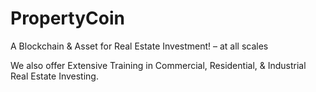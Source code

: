 # PropertyCoin
A Blockchain &amp; Asset for Real Estate Investment! – at all scales


We also offer Extensive Training in Commercial, Residential, & Industrial Real Estate Investing.
